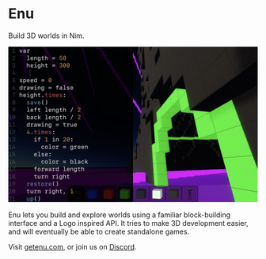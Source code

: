 # Enu

Build 3D worlds in Nim.

![Enu Screenshot](media/screenshot_3.webp)

Enu lets you build and explore worlds using a familiar block-building interface
and a Logo inspired API. It tries to make 3D development easier, and will
eventually be able to create standalone games.

Visit [getenu.com](http://getenu.com), or join us on [Discord](https://discord.gg/KTjhgtKgQS).
